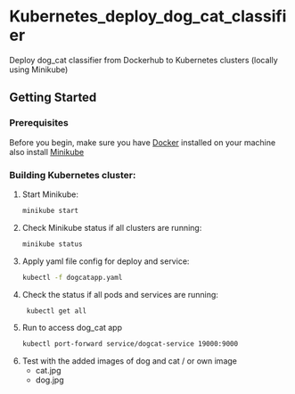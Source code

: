 # Kubernetes_deploy_dog_cat_classifier
Deploy dog_cat classifier from Dockerhub to Kubernetes clusters (locally using Minikube)

## Getting Started

### Prerequisites

Before you begin, make sure you have [Docker](https://docs.docker.com/get-docker/) installed on your machine also install [Minikube](https://minikube.sigs.k8s.io/docs/start/)

### Building Kubernetes cluster:
1. Start Minikube:
    ```bash
    minikube start
    ```
2. Check Minikube status if all clusters are running:
    ```bash
    minikube status
    ```
3. Apply yaml file config for deploy and service:
    ```bash
    kubectl -f dogcatapp.yaml
    ```
4. Check the status if all pods and services are running:
   ```bash
    kubectl get all
    ```
5. Run to access dog_cat app
    ```bash
    kubectl port-forward service/dogcat-service 19000:9000
    ```
6. Test with the added images of dog and cat / or own image
    - cat.jpg
    - dog.jpg
